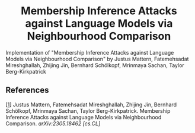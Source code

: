 <h1 align="center">Membership Inference Attacks against Language Models via Neighbourhood Comparison</h1>
Implementation of "Membership Inference Attacks against Language Models via Neighbourhood Comparison" by Justus Mattern, Fatemehsadat Mireshghallah, Zhijing Jin, Bernhard Schölkopf, Mrinmaya Sachan, Taylor Berg-Kirkpatrick

## References

[[1](https://arxiv.org/abs/2305.18462)] 
Justus Mattern, Fatemehsadat Mireshghallah, Zhijing Jin, Bernhard Schölkopf, Mrinmaya Sachan, Taylor Berg-Kirkpatrick.
Membership Inference Attacks against Language Models via Neighbourhood Comparison. 
_arXiv:2305.18462 [cs.CL]_
